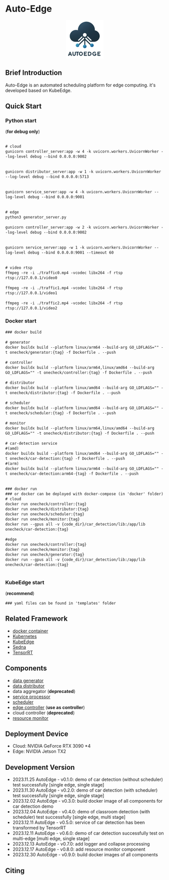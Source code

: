 # Auto-Edge

<center>
    <img src="pic/logo.png" alt="logo" width="120">
</center>

## Brief Introduction


Auto-Edge is an automated scheduling platform for edge computing. it's developed based on KubeEdge.


## Quick Start
### Python start 
(**for debug only**)

```shell

# cloud
gunicorn controller_server:app -w 4 -k uvicorn.workers.UvicornWorker --log-level debug --bind 0.0.0.0:9002


gunicorn distributor_server:app -w 1 -k uvicorn.workers.UvicornWorker --log-level debug --bind 0.0.0.0:5713


gunicorn service_server:app -w 4 -k uvicorn.workers.UvicornWorker --log-level debug --bind 0.0.0.0:9001


# edge
python3 generator_server.py

gunicorn controller_server:app -w 2 -k uvicorn.workers.UvicornWorker --log-level debug --bind 0.0.0.0:9002


gunicorn service_server:app -w 1 -k uvicorn.workers.UvicornWorker --log-level debug --bind 0.0.0.0:9001 --timeout 60


# video rtsp
ffmpeg -re -i ./traffic0.mp4 -vcodec libx264 -f rtsp rtsp://127.0.0.1/video0

ffmpeg -re -i ./traffic1.mp4 -vcodec libx264 -f rtsp rtsp://127.0.0.1/video1

ffmpeg -re -i ./traffic2.mp4 -vcodec libx264 -f rtsp rtsp://127.0.0.1/video2
```

### Docker start
```shell
### docker build

# generator
docker buildx build --platform linux/arm64 --build-arg GO_LDFLAGS="" -t onecheck/generator:{tag} -f Dockerfile . --push

# controller
docker buildx build --platform linux/arm64,linux/amd64 --build-arg GO_LDFLAGS="" -t onecheck/controller:{tag} -f Dockerfile . --push

# distributor
docker buildx build --platform linux/amd64 --build-arg GO_LDFLAGS="" -t onecheck/distributor:{tag} -f Dockerfile . --push

# scheduler
docker buildx build --platform linux/amd64 --build-arg GO_LDFLAGS="" -t onecheck/scheduler:{tag} -f Dockerfile . --push

# monitor
docker buildx build --platform linux/arm64,linux/amd64 --build-arg GO_LDFLAGS="" -t onecheck/distributor:{tag} -f Dockerfile . --push

# car-detection service
#(amd)
docker buildx build --platform linux/amd64 --build-arg GO_LDFLAGS="" -t onecheck/car-detection:{tag} -f Dockerfile . --push
#(arm)
docker buildx build --platform linux/arm64 --build-arg GO_LDFLAGS="" -t onecheck/car-detection:arm64-{tag} -f Dockerfile . --push


### docker run
### or docker can be deployed with docker-compose (in 'docker' folder)
# cloud
docker run onecheck/controller:{tag}
docker run onecheck/distributor:{tag}
docker run onecheck/scheduler:{tag}
docker run onecheck/monitor:{tag}
docker run --gpus all -v {code_dir}/car_detection/lib:/app/lib  onecheck/car-detection:{tag}

#edge
docker run onecheck/controller:{tag}
docker run onecheck/monitor:{tag}
docker run onecheck/generator:{tag}
docker run --gpus all -v {code_dir}/car_detection/lib:/app/lib  onecheck/car-detection:{tag}


```

### KubeEdge start 
(**recommend**)
```shell
### yaml files can be found in 'templates' folder

```

## Related Framework
- [docker container](https://github.com/docker/docker-ce)
- [Kubernetes](https://github.com/kubernetes/kubernetes)
- [KubeEdge](https://github.com/kubeedge/kubeedge)
- [Sedna](https://github.com/kubeedge/sedna)
- [TensorRT](https://developer.nvidia.com/tensorrt)

## Components
- [data generator](https://github.com/zwh2119/data-generator)
- [data distributor](https://github.com/zwh2119/data-distributor)
- data aggregator (**deprecated**)
- [service processor](https://github.com/zwh2119/car-detection)
- [scheduler](https://github.com/zwh2119/application-scheduler)
- [edge controller](https://github.com/zwh2119/edge-controller) (**use as controller**)
- cloud controller (**deprecated**)
- [resource monitor](https://github.com/zwh2119/resource-monitor)

## Deployment Device
- Cloud: NVIDIA GeForce RTX 3090 *4
- Edge: NVIDIA Jetson TX2

## Development Version
- 2023.11.25 AutoEdge - v0.1.0: demo of car detection (without scheduler) test successfully [single edge, single stage]
- 2023.11.30 AutoEdge - v0.2.0: demo of car detection (with scheduler) test successfully [single edge, single stage]
- 2023.12.02 AutoEdge - v0.3.0: build docker image of all components for car detection demo
- 2023.12.04 AutoEdge - v0.4.0: demo of classroom detection (with scheduler) test successfully [single edge, multi stage]
- 2023.12.11 AutoEdge - v0.5.0: service of car detection has been transformed by TensorRT 
- 2023.12.11 AutoEdge - v0.6.0: demo of car detection successfully test on multi-edge [multi edge, single stage]
- 2023.12.13 AutoEdge - v0.7.0: add logger and collapse processing
- 2023.12.17 AutoEdge - v0.8.0: add resource monitor component 
- 2023.12.30 AutoEdge - v0.9.0: build docker images of all components 


## Citing
